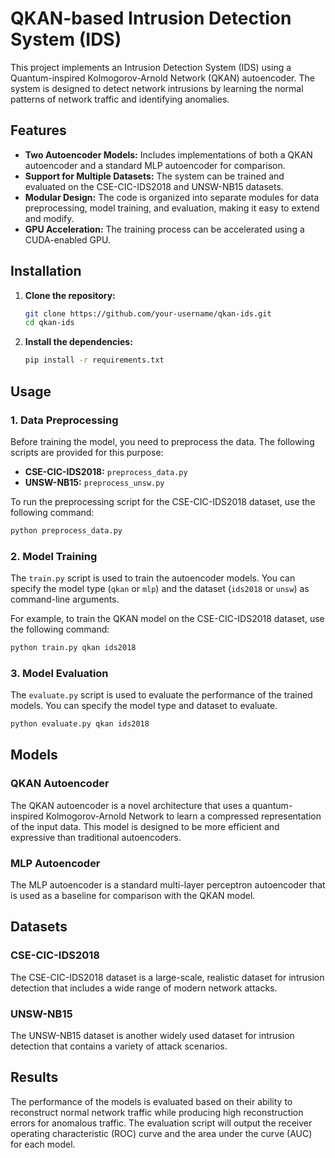 # QKAN-based Intrusion Detection System (IDS)

This project implements an Intrusion Detection System (IDS) using a Quantum-inspired Kolmogorov-Arnold Network (QKAN) autoencoder. The system is designed to detect network intrusions by learning the normal patterns of network traffic and identifying anomalies.

## Features

-   **Two Autoencoder Models:** Includes implementations of both a QKAN autoencoder and a standard MLP autoencoder for comparison.
-   **Support for Multiple Datasets:** The system can be trained and evaluated on the CSE-CIC-IDS2018 and UNSW-NB15 datasets.
-   **Modular Design:** The code is organized into separate modules for data preprocessing, model training, and evaluation, making it easy to extend and modify.
-   **GPU Acceleration:** The training process can be accelerated using a CUDA-enabled GPU.

## Installation

1.  **Clone the repository:**
    ```bash
    git clone https://github.com/your-username/qkan-ids.git
    cd qkan-ids
    ```

2.  **Install the dependencies:**
    ```bash
    pip install -r requirements.txt
    ```

## Usage

### 1. Data Preprocessing

Before training the model, you need to preprocess the data. The following scripts are provided for this purpose:

-   **CSE-CIC-IDS2018:** `preprocess_data.py`
-   **UNSW-NB15:** `preprocess_unsw.py`

To run the preprocessing script for the CSE-CIC-IDS2018 dataset, use the following command:

```bash
python preprocess_data.py
```

### 2. Model Training

The `train.py` script is used to train the autoencoder models. You can specify the model type (`qkan` or `mlp`) and the dataset (`ids2018` or `unsw`) as command-line arguments.

For example, to train the QKAN model on the CSE-CIC-IDS2018 dataset, use the following command:

```bash
python train.py qkan ids2018
```

### 3. Model Evaluation

The `evaluate.py` script is used to evaluate the performance of the trained models. You can specify the model type and dataset to evaluate.

```bash
python evaluate.py qkan ids2018
```

## Models

### QKAN Autoencoder

The QKAN autoencoder is a novel architecture that uses a quantum-inspired Kolmogorov-Arnold Network to learn a compressed representation of the input data. This model is designed to be more efficient and expressive than traditional autoencoders.

### MLP Autoencoder

The MLP autoencoder is a standard multi-layer perceptron autoencoder that is used as a baseline for comparison with the QKAN model.

## Datasets

### CSE-CIC-IDS2018

The CSE-CIC-IDS2018 dataset is a large-scale, realistic dataset for intrusion detection that includes a wide range of modern network attacks.

### UNSW-NB15

The UNSW-NB15 dataset is another widely used dataset for intrusion detection that contains a variety of attack scenarios.

## Results

The performance of the models is evaluated based on their ability to reconstruct normal network traffic while producing high reconstruction errors for anomalous traffic. The evaluation script will output the receiver operating characteristic (ROC) curve and the area under the curve (AUC) for each model.
